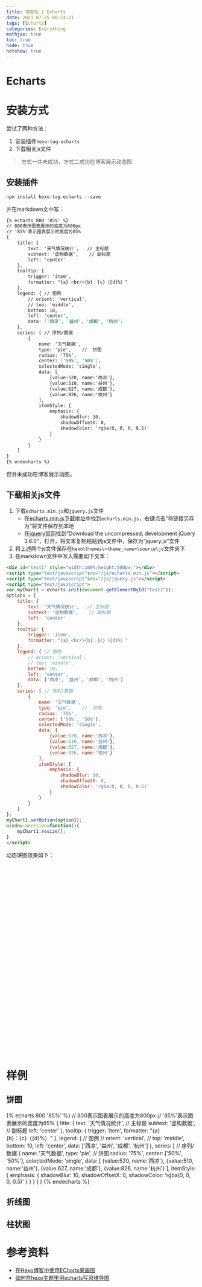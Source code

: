 ```yaml
---
title: 可视化 | Echarts
date: 2021-07-25 00:14:21
tags: [Echarts]
categories: Everything
mathjax: true
toc: true
hide: true
notshow: true
---
```


<center></center>
<!--more-->

# Echarts

# 安装方式
尝试了两种方法：
1. 安装插件`hexo-tag-echarts`
2. 下载相关js文件

> 方式一并未成功，方式二成功在博客展示动态图

## 安装插件
```md
npm install hexo-tag-echarts --save
```

并在markdown文中写：
```md
{% echarts 800 '85%' %}
// 800表示图表展示的高度为800px
// '85%'表示图表展示的宽度为85%
{
    title: {
        text: '天气情况统计',   // 主标题
        subtext: '虚构数据',    // 副标题 
        left: 'center'
    },
    tooltip: {
        trigger: 'item', 
        formatter: "{a} <br/>{b}：{c}（{d}%）"
    },
    legend: { // 图例
        // orient: 'vertical',
        // top: 'middle',
        bottom: 10,
        left: 'center', 
        data: ['西凉', '益州', '成都', '杭州']
    },
    series: [ // 序列/数据
        {
            name: '天气数据',
            type: 'pie',    //  饼图
            radius: '75%',
            center: ['50%', '50%'],
            selectedMode: 'single',
            data: [
                {value:520, name:'西凉'},
                {value:510, name:'益州'},
                {value:627, name:'成都'},
                {value:826, name:'杭州'}
            ],
            itemStyle: {
                emphasis: {
                    shadowBlur: 10,
                    shadowOffsetX: 0,
                    shadowColor: 'rgba(0, 0, 0, 0.5)'
                }
            }
        }
    ]
}
{% endecharts %}
```

但并未成功在博客展示动图。

## 下载相关js文件
1. 下载`echarts.min.js`和`jquery.js`文件
    - 在[echarts.min.js下载地址](https://github.com/apache/echarts/tree/4.6.0/dist)中找到`echarts.min.js`，右键点击“将链接另存为”将文件保存到本地
    - 在[jquery官网](https://jquery.com/download/)找到“Download the uncompressed, development jQuery 3.6.0”，打开，将文本复制粘贴到js文件中，保存为“jquery.js”文件
2. 将上述两个js文件保存在`hexo\themes\<theme_name>\source\js`文件夹下
3. 在markdown文件中写入需要如下文本：

```md
<div id="test1" style="width:100%;height:500px;"></div>
<script type="text/javascript"src="/js/echarts.min.js"></script>
<script type="text/javascript"src="/js/jquery.js"></script>
<script type="text/javascript">
var myChart1 = echarts.init(document.getElementById("test1"));
option1 = {
    title: {
        text: '天气情况统计',   // 主标题
        subtext: '虚构数据',    // 副标题 
        left: 'center'
    },
    tooltip: {
        trigger: 'item', 
        formatter: "{a} <br/>{b}：{c}（{d}%）"
    },
    legend: { // 图例
        // orient: 'vertical',
        // top: 'middle',
        bottom: 10,
        left: 'center', 
        data: ['西凉', '益州', '成都', '杭州']
    },
    series: [ // 序列/数据
        {
            name: '天气数据',
            type: 'pie',    //  饼图
            radius: '75%',
            center: ['50%', '50%'],
            selectedMode: 'single',
            data: [
                {value:520, name:'西凉'},
                {value:510, name:'益州'},
                {value:627, name:'成都'},
                {value:826, name:'杭州'}
            ],
            itemStyle: {
                emphasis: {
                    shadowBlur: 10,
                    shadowOffsetX: 0,
                    shadowColor: 'rgba(0, 0, 0, 0.5)'
                }
            }
        }
    ]
};
myChart1.setOption(option1);
window.onresize=function(){
    myChart1.resize();
}
</script>
```

动态饼图效果如下：
<div id="test1" style="width:100%;height:500px;"></div>
<script type="text/javascript"src="/js/echarts.min.js"></script>
<script type="text/javascript"src="/js/jquery.js"></script>
<script type="text/javascript">
var myChart1 = echarts.init(document.getElementById("test1"));
option1 = {
    title: {
        text: '天气情况统计',   // 主标题
        subtext: '虚构数据',    // 副标题 
        left: 'center'
    },
    tooltip: {
        trigger: 'item', 
        formatter: "{a} <br/>{b}：{c}（{d}%）"
    },
    legend: { // 图例
        // orient: 'vertical',
        // top: 'middle',
        bottom: 10,
        left: 'center', 
        data: ['西凉', '益州', '成都', '杭州']
    },
    series: [ // 序列/数据
        {
            name: '天气数据',
            type: 'pie',    //  饼图
            radius: '75%',
            center: ['50%', '50%'],
            selectedMode: 'single',
            data: [
                {value:520, name:'西凉'},
                {value:510, name:'益州'},
                {value:627, name:'成都'},
                {value:826, name:'杭州'}
            ],
            itemStyle: {
                emphasis: {
                    shadowBlur: 10,
                    shadowOffsetX: 0,
                    shadowColor: 'rgba(0, 0, 0, 0.5)'
                }
            }
        }
    ]
};
myChart1.setOption(option1);
window.onresize=function(){
    myChart1.resize();
}
</script>

# 样例
## 饼图
{% echarts 800 '85%' %}
// 800表示图表展示的高度为800px
// '85%'表示图表展示的宽度为85%
{
    title: {
        text: '天气情况统计',   // 主标题
        subtext: '虚构数据',    // 副标题 
        left: 'center'
    },
    tooltip: {
        trigger: 'item', 
        formatter: "{a} <br/>{b}：{c}（{d}%）"
    },
    legend: { // 图例
        // orient: 'vertical',
        // top: 'middle',
        bottom: 10,
        left: 'center', 
        data: ['西凉', '益州', '成都', '杭州']
    },
    series: [ // 序列/数据
        {
            name: '天气数据',
            type: 'pie',    //  饼图
            radius: '75%',
            center: ['50%', '50%'],
            selectedMode: 'single',
            data: [
                {value:520, name:'西凉'},
                {value:510, name:'益州'},
                {value:627, name:'成都'},
                {value:826, name:'杭州'}
            ],
            itemStyle: {
                emphasis: {
                    shadowBlur: 10,
                    shadowOffsetX: 0,
                    shadowColor: 'rgba(0, 0, 0, 0.5)'
                }
            }
        }
    ]
}
{% endecharts %}

## 折线图

## 柱状图








# 参考资料
- [在Hexo博客中使用ECharts来画图](https://underdream.github.io/post/writing/hexo/embed-echarts-in-hexo/)
- [如何在hexo主题里用echarts写思维导图](https://blog.csdn.net/qq_41426117/article/details/105416911)
